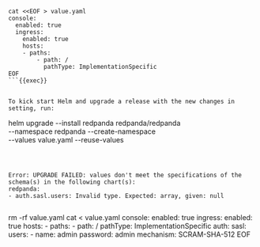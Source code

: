 ```
cat <<EOF > value.yaml
console:
  enabled: true
  ingress:
    enabled: true
    hosts:
    - paths:
        - path: /
          pathType: ImplementationSpecific
EOF
```{{exec}}


To kick start Helm and upgrade a release with the new changes in setting, run:

```
helm upgrade --install redpanda redpanda/redpanda \
    --namespace redpanda --create-namespace \
    --values value.yaml --reuse-values

```{{exec}}



Error: UPGRADE FAILED: values don't meet the specifications of the schema(s) in the following chart(s):
redpanda:
- auth.sasl.users: Invalid type. Expected: array, given: null


```
rm -rf value.yaml
cat <<EOF > value.yaml
console:
  enabled: true
  ingress:
    enabled: true
    hosts:
    - paths:
        - path: /
          pathType: ImplementationSpecific
auth:
  sasl:
    users:
    - name: admin
      password: admin
      mechanism: SCRAM-SHA-512
EOF
```{{exec}}